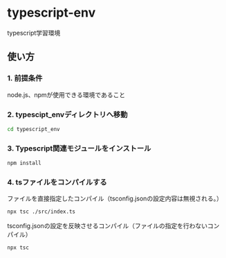 # typescript-env

typescript学習環境

## 使い方

### 1. 前提条件

node.js、npmが使用できる環境であること

### 2. typescipt_envディレクトリへ移動

```bash
cd typescript_env
```

### 3. Typescript関連モジュールをインストール

```bash
npm install
```

### 4. tsファイルをコンパイルする

ファイルを直接指定したコンパイル（tsconfig.jsonの設定内容は無視される。）

```bash
npx tsc ./src/index.ts
```

tsconfig.jsonの設定を反映させるコンパイル（ファイルの指定を行わないコンパイル）

```bash
npx tsc
```
